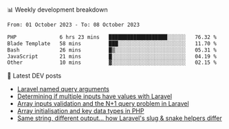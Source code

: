 📊 Weekly development breakdown
<!--START_SECTION:waka-->

```txt
From: 01 October 2023 - To: 08 October 2023

PHP              6 hrs 23 mins   ███████████████████░░░░░░   76.32 %
Blade Template   58 mins         ███░░░░░░░░░░░░░░░░░░░░░░   11.70 %
Bash             26 mins         █▒░░░░░░░░░░░░░░░░░░░░░░░   05.31 %
JavaScript       21 mins         █░░░░░░░░░░░░░░░░░░░░░░░░   04.19 %
Other            10 mins         ▓░░░░░░░░░░░░░░░░░░░░░░░░   02.15 %
```

<!--END_SECTION:waka-->

📕 Latest DEV posts
<!-- BLOG-POST-LIST:START -->
- [Laravel named query arguments](https://dev.to/michaelvickersuk/laravel-named-query-arguments-28kd)
- [Determining if multiple inputs have values with Laravel](https://dev.to/michaelvickersuk/determining-if-multiple-inputs-have-values-with-laravel-km6)
- [Array inputs validation and the N+1 query problem in Laravel](https://dev.to/michaelvickersuk/array-inputs-validation-and-the-n1-query-problem-in-laravel-2agb)
- [Array initialisation and key data types in PHP](https://dev.to/michaelvickersuk/array-initialisation-and-key-data-types-in-php-1e5b)
- [Same string, different output... how Laravel&#39;s slug &amp; snake helpers differ](https://dev.to/michaelvickersuk/same-string-different-output-how-laravels-slug-snake-helpers-differ-1ccj)
<!-- BLOG-POST-LIST:END -->
